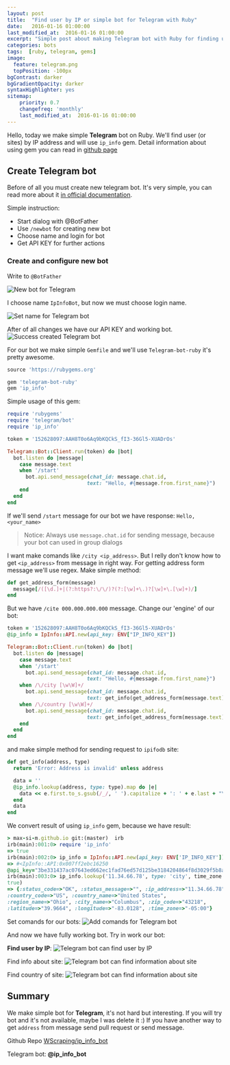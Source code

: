 ```yaml
---
layout: post
title:  "Find user by IP or simple bot for Telegram with Ruby"
date:   2016-01-16 01:00:00
last_modified_at:  2016-01-16 01:00:00
excerpt: "Simple post about making Telegram bot with Ruby for finding user by IP."
categories: bots
tags:  [ruby, telegram, gems]
image:
  feature: telegram.png
  topPosition: -100px
bgContrast: darker
bgGradientOpacity: darker
syntaxHighlighter: yes
sitemap:
    priority: 0.7
    changefreq: 'monthly'
    last_modified_at:  2016-01-16 01:00:00
---
```


Hello, today we make simple **Telegram** bot on Ruby. We'll find user (or sites) by IP address and will use `ip_info` gem. Detail information about using gem you can read in <a
href='https://github.com/max-si-m/ip_info' target='_blank'>github page</a>

## Create Telegram bot

Before of all you must create new telegram bot. It's very simple, you
can read more about it <a href='https://core.telegram.org/bots' rel='nofollow' higth="300px" target='_blank'>in official documentation</a>. 

Simple instruction:

* Start dialog with @BotFather
* Use `/newbot` for creating new bot
* Choose name and login for bot
* Get API KEY for further actions

### Create and configure new bot

Write to `@BotFather`

<img class="responsive-img" src="{{ site.baseurl_posts_img }}/telegram/create_bot.png" title="Create new bot on Telegram" alt="New bot for Telegram"/>

I choose name `IpInfoBot`, but now we must choose login name.

<img class="responsive-img" src="{{ site.baseurl_posts_img }}/telegram/choose_name_for_bot.png" title="Choose name for Telegram bot" alt="Set name for Telegram bot"/>

After of all changes we have our API KEY and working bot.
<img class="responsive-img" src="{{ site.baseurl_posts_img }}/telegram/success_created_bot.png" title="Working Telegram bot" alt="Success created Telegram bot"/>

For our bot we make simple `Gemfile` and we'll use `Telegram-bot-ruby`
it's pretty awesome.

~~~ ruby
source 'https://rubygems.org'

gem 'telegram-bot-ruby'
gem 'ip_info'
~~~

Simple usage of this gem:

~~~ ruby
require 'rubygems'
require 'telegram/bot'
require 'ip_info'

token = '152628097:AAH8T0o6Aq9bKQCkS_fI3-36Gl5-XUADrOs'

Telegram::Bot::Client.run(token) do |bot|
  bot.listen do |message|
    case message.text
    when '/start'
      bot.api.send_message(chat_id: message.chat.id,
                          text: "Hello, #{message.from.first_name}")
    end
  end
end
~~~

If we'll send `/start` message for our bot we have response: `Hello, <your_name>`

> Notice: Always use `message.chat.id` for sending message, because your bot can used in group dialogs

I want make comands like `/city <ip_address>`. But I relly don't know how to get `<ip_address>` from message in right way.
For getting address form message we'll use regex. Make simple method: 

~~~ ruby
def get_address_form(message)
  message[/([\d.]+|(?:https?:\/\/)?(?:[\w]+\.)?[\w]+\.[\w]+)/]
end
~~~

But we have `/cite 000.000.000.000` message. Change our 'engine' of our bot:

~~~ ruby
token = '152628097:AAH8T0o6Aq9bKQCkS_fI3-36Gl5-XUADrOs'
@ip_info = IpInfo::API.new(api_key: ENV["IP_INFO_KEY"])

Telegram::Bot::Client.run(token) do |bot|
  bot.listen do |message|
    case message.text
    when '/start'
      bot.api.send_message(chat_id: message.chat.id,
                          text: "Hello, #{message.from.first_name}")
    when /\/city [\w\W]+/
      bot.api.send_message(chat_id: message.chat.id,
                          text: get_info(get_address_form(message.text), 'city') )
    when /\/country [\w\W]+/
      bot.api.send_message(chat_id: message.chat.id,
                          text: get_info(get_address_form(message.text), 'country') )
    end
  end
end
~~~

and make simple method for sending request to `ipifodb` site: 

~~~ ruby
def get_info(address, type)
  return 'Error: Address is invalid' unless address

  data = ''
  @ip_info.lookup(address, type: type).map do |e|
    data << e.first.to_s.gsub(/_/, ' ').capitalize + ': ' + e.last + "\n"
  end
  data
end
~~~

We convert result of using `ip_info` gem, because we have result:

~~~ ruby
> max-si-m.github.io git:(master)  irb
irb(main):001:0> require 'ip_info'
=> true
irb(main):002:0> ip_info = IpInfo::API.new(api_key: ENV['IP_INFO_KEY'])
=> #<IpInfo::API:0x007ff2ebc16250
@api_key="3be331437ac07643ed662ec1fad76ed57d125be3184204864f8d3029f5b8aaa2">
irb(main):003:0> ip_info.lookup('11.34.66.78', type: 'city', time_zone:
true)
=> {:status_code=>"OK", :status_message=>"", :ip_address=>"11.34.66.78",
:country_code=>"US", :country_name=>"United States",
:region_name=>"Ohio", :city_name=>"Columbus", :zip_code=>"43218",
:latitude=>"39.9664", :longitude=>"-83.0128", :time_zone=>"-05:00"}
~~~

Set comands for our bots:
<img class="responsive-img" src="{{ site.baseurl_posts_img }}/telegram/set_comands.png" title="Set comands for Telegram bot" alt="Add comands for Telegram bot"/>

And now we have fully working bot. Try in work our bot:

<b>Find user by IP</b>:
<img class="responsive-img" src="{{ site.baseurl_posts_img }}/telegram/get_user_by_ip.png" title="Find user by IP in Telegram bot" alt="Telegram bot can find user by IP"/>

Find info about site:
<img class="responsive-img" src="{{ site.baseurl_posts_img }}/telegram/get_info_about_site.png" title="Find information about site in Telegram bot" alt="Telegram bot can find information about site"/>

Find country of site:
<img class="responsive-img" src="{{ site.baseurl_posts_img }}/telegram/get_country_of_site.png" title="Find information about site in Telegram bot" alt="Telegram bot can find information about site"/>


## Summary

We make simple bot for **Telegram**, it's not hard but interesting. If you will try bot and it's not available, maybe I was delete it :)
If you have another way to get `address` from message send pull request or send message. 

Github Repo <a href='https://github.com/WScraping/ip_info_bot'>WScraping/ip_info_bot</a>

Telegram bot: **@ip_info_bot**


